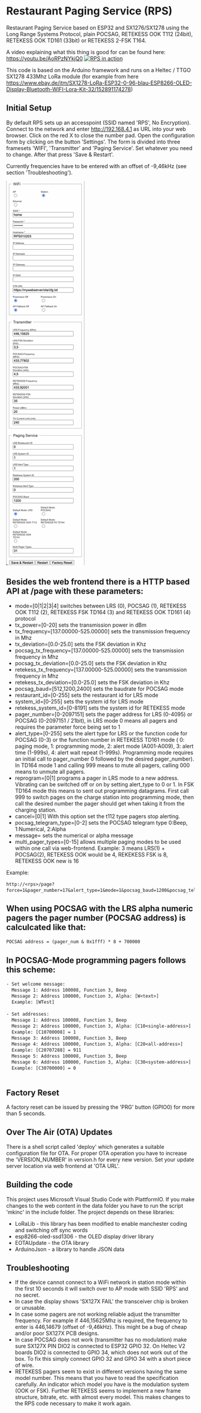 # Restaurant Paging Service (RPS)
Restaurant Paging Service based on ESP32 and SX1276/SX1278 using the Long Range Systems Protocol, plain POCSAG, RETEKESS OOK T112 (24bit), RETEKESS OOK TD161 (33bit) or RETEKESS 2-FSK T164.

A video explaining what this thing is good for can be found here: https://youtu.be/AoRPzNYkjQ0
[![RPS in action](https://img.youtube.com/vi/AoRPzNYkjQ0/0.jpg)](https://www.youtube.com/watch?v=AoRPzNYkjQ0)

This code is based on the Arduino framework and runs on a Heltec / TTGO
SX1278 433Mhz LoRa module (for example from here
https://www.ebay.de/itm/SX1278-LoRa-ESP32-0-96-blau-ESP8266-OLED-Display-Bluetooth-WIFI-Lora-Kit-32/152891174278)

## Initial Setup

By default RPS sets up an accesspoint (SSID named 'RPS', No Encryption). Connect to the network and enter http://192.168.4.1 as URL into your web browser. Click on the red X to close the number pad. Open the configuration form by clicking on the button 'Settings'. The form is divided into three framesets 'WIFI', 'Transmitter' and 'Paging Service'. Set whatever you need to change. After that press 'Save & Restart'. 

Currently frequencies have to be entered with an offset of -9,46kHz (see section 'Troubleshooting').

![Settings Dialog](https://github.com/baycom/rps/raw/master/settings.jpg)


## Besides the web frontend there is a HTTP based API at /page with these parameters:
- mode=[0|1|2|3|4]
  switches between LRS (0), POCSAG (1), RETEKESS OOK T112 (2), RETEKESS FSK TD164 (3) and RETEKESS OOK TD161 (4) protocol
- tx_power=[0-20]
  sets the transmission power in dBm
- tx_frequency=[137.00000-525.00000]
  sets the transmission frequency in Mhz
- tx_deviation=[0.0-25.0]
  sets the FSK deviation in Khz
- pocsag_tx_frequency=[137.00000-525.00000]
  sets the transmission frequency in Mhz
- pocsag_tx_deviation=[0.0-25.0]
  sets the FSK deviation in Khz
- retekess_tx_frequency=[137.00000-525.00000]
  sets the transmission frequency in Mhz
- retekess_tx_deviation=[0.0-25.0]
  sets the FSK deviation in Khz
- pocsag_baud=[512,1200,2400]
  sets the baudrate for POCSAG mode
- restaurant_id=[0-255]
  sets the restaurant id for LRS mode
- system_id=[0-255]
  sets the system id for LRS mode
- retekess_system_id=[0-8191]
  sets the system id for RETEKESS mode
- pager_number=[0-2097151]
  sets the pager address for LRS (0-4095) or POCSAG (0-2097151 / 21bit), in LRS mode 0 means all pagers and requires the parameter force being set to 1
- alert_type=[0-255]
  sets the alert type for LRS or the function code for POCSAG (0-3) or the function number in RETEKESS TD161 mode (
  0: paging mode, 1: programming mode, 2: alert mode (A001-A009), 3: alert time (1-999s), 4: alert wait repeat (1-999s). Programming mode requires an initial call to pager_number 0 followed by the desired pager_number). In TD164 mode 1 and calling 999 means to mute all pagers, calling 000 means to unmute all pagers.
- reprogram=[0|1]
  programs a pager in LRS mode to a new address. Vibrating can be switched off or on by setting alert_type to 0 or 1. In FSK TD164 mode this means to sent out programming datagrams. First call 999 to switch pages on the charge station into programming mode, then call the desired number the pager should get when taking it from the charging station. 
- cancel=[0|1]
  With this option set the t112 type pagers stop alerting.
- pocsag_telegram_type=[0-2]
  sets the POCSAG telegram type 0:Beep, 1:Numerical, 2:Alpha
- message=<text>
  sets the numerical or alpha message
- multi_pager_types=[0-15]
  allows multiple paging modes to be used within one call via web-frontend. Example: 3 means LRS(1) + POCSAG(2), RETEKESS OOK would be 4, REKEKESS FSK is 8, RETEKESS OOK new is 16 

Example:

```
http://<rps>/page?force=1&pager_number=17&alert_type=1&mode=1&pocsag_baud=1200&pocsag_telegram_type=2&message=this%20is%20a%20test
```

## When using POCSAG with the LRS alpha numeric pagers the pager number (POCSAG address) is calculcated like that:

```
POCSAG address = (pager_num & 0x1fff) * 8 + 700000
```

## In POCSAG-Mode programming pagers follows this scheme:

```
- Set welcome message: 
  Message 1: Address 100008, Function 3, Beep
  Message 2: Address 100000, Function 3, Alpha: [W<text>]
  Example: [WTest]

- Set addresses:
  Message 1: Address 100008, Function 3, Beep
  Message 2: Address 100000, Function 3, Alpha: [C10<single-address>]
  Example: [C10700008] = 1
  Message 3: Address 100008, Function 3, Beep
  Message 4: Address 100000, Function 3, Alpha: [C20<all-address>]
  Example: [C20707288] = 911
  Message 5: Address 100008, Function 3, Beep
  Message 6: Address 100000, Function 3, Alpha: [C30<system-address>]
  Example: [C30700000] = 0
  
```
## Factory Reset

A factory reset can be issued by pressing the 'PRG' button (GPIO0) for more than 5 seconds.

## Over The Air (OTA) Updates 

There is a shell script called 'deploy' which generates a suitable configuration file for OTA. For proper OTA operation you have to increase the 'VERSION_NUMBER' in version.h for every new version. Set your update server location via web frontend at 'OTA URL'.

## Building the code

This project uses Microsoft Visual Studio Code with PlattformIO. If you make changes to the web content in the data folder you have to run the script 'mkinc' in the include folder. The project depends on these libraries:

- LoRaLib - this library has been modified to enable manchester coding and switching off sync words
- esp8266-oled-ssd1306 - the OLED display driver library
- EOTAUpdate - the OTA library
- ArduinoJson - a library to handle JSON data

## Troubleshooting

- If the device cannot connect to a WiFi network in station mode within the first 10 seconds it will switch over to AP mode with SSID 'RPS' and no secret.
- In case the display shows 'SX127X FAIL' the transceiver chip is broken or unusable.
- In case some pagers are not working reliable adjust the transmitter frequency. For example if 446,15625Mhz is required, the frequency to enter is 446,14679 (offset of -9,46kHz). This might be a bug of cheap and/or poor SX127X PCB designs.
- In case POCSAG does not work (transmitter has no modulation) make sure SX127X PIN DIO2 is connected to ESP32 GPIO 32. On Heltec V2 boards DIO2 is connected to GPIO 34, which does not work out of the box. To fix this simply connect GPIO 32 and GPIO 34 with a short piece of wire.
- RETEKESS pagers seem to exist in different versions having the same model number. This means that you have to read the specification carefully. An indicator which model you have is the modulation system (OOK or FSK). Further RETEKESS seems to implement a new frame structure, bitrate, etc. with almost every model. This makes changes to the RPS code necessary to make it work again.
